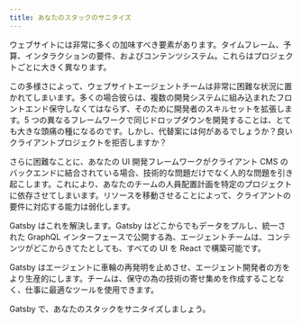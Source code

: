 ```yaml
---
title: あなたのスタックのサニタイズ
---
```


ウェブサイトには非常に多くの加味すべき要素があります。タイムフレーム、予算、インタラクションの要件、およびコンテンツシステム。これらはプロジェクトごとに大きく異なります。

この多様さによって、ウェブサイトエージェントチームは非常に困難な状況に置かれてしまいます。多くの場合彼らは、複数の開発システムに組み込まれたフロントエンド保守しなくてはならず、そのために開発者のスキルセットを拡張します。5 つの異なるフレームワークで同じドロップダウンを開発することは、とても大きな頭痛の種になるのです。しかし、代替案には何があるでしょうか？良いクライアントプロジェクトを拒否しますか？

さらに困難なことに、あなたの UI 開発フレームワークがクライアント CMS のバックエンドに結合されている場合、技術的な問題だけでなく人的な問題を引き起こします。これにより、あなたのチームの人員配置計画を特定のプロジェクトに依存させてしまいます。リソースを移動させることによって、クライアントの要件に対応する能力は弱化します。

Gatsby はこれを解決します。Gatsby はどこからでもデータをプルし、統一された GraphQL インターフェースで公開する為、エージェントチームは、コンテンツがどこからきてたとしても、すべての UI を React で構築可能です。

Gatsby はエージェントに車輪の再発明を止めさせ、エージェント開発者の方をより生産的にします。チームは、保守の為の技術の寄せ集めを作成することなく、仕事に最適なツールを使用できます。

Gatsby で、あなたのスタックをサニタイズしましょう。
